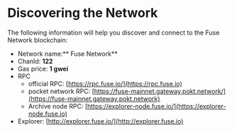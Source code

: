 # Discovering the Network



The following information will help you discover and connect to the Fuse Network blockchain:   

* Network name:** Fuse Network**
* ChanId: **122**
* Gas price: **1 gwei**
* RPC
  * official RPC: [https://rpc.fuse.io/](https://rpc.fuse.io)
  * pocket network RPC: [https://fuse-mainnet.gateway.pokt.network/](https://fuse-mainnet.gateway.pokt.network)
  * Archive node RPC:  [https://explorer-node.fuse.io/](https://explorer-node.fuse.io)
* Explorer: [http://explorer.fuse.io/](http://explorer.fuse.io)
